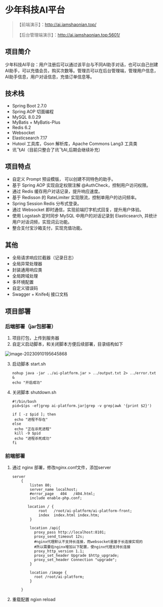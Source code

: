 # 少年科技AI平台
> 【前端演示】：http://ai.iamshaonian.top/
>
> 【后台管理端演示】：http://ai.iamshaonian.top:5601/
## 项目简介
少年科技AI平台：用户注册后可以通过该平台与不同AI助手对话，也可以自己创建AI助手，可以充值会员，购买次数等。管理员可以在后台管理端，管理用户信息，AI助手信息，用户对话信息，充值订单信息等。

## 技术栈
- Spring Boot 2.7.0
- Spring AOP 切面编程
- MySQL 8.0.29
- MyBatis + MyBatis-Plus
- Redis 6.2
- Websocket 
- Elasticsearch 7.17
- Hutool 工具库，Gson 解析库，Apache Commons Lang3 工具类
- 讯飞AI（目前只整合了讯飞AI,后期会继续补充）
## 项目特点
- 自定义 Prompt 预设模版， 可以创建不同特色的助手。
- 基于 Spring AOP 实现自定权限注解 @AuthCheck，控制用户访问权限。
- 通过 Redis 缓存用户对话记录，提升响应速度。
- 基于 Redisson 的 RateLimiter 实现限流，控制单用户的访问频率。
- Spring Session Redis 分布式登录。
- 通过 Websocket 即时通信，实现前端打字机式回复，提升用户体验。
- 使用 Logstash 定时同步 MySQL 中用户的对话记录到 Elasticsearch, 并统计用户对话词频，实现词云功能。
- 整合支付宝沙箱支付，实现充值功能。
## 其他
- 全局请求响应拦截器（记录日志）
- 全局异常处理器
- 封装通用响应类
- 全局跨域处理
- 多环境配置
- 自定义错误码
- Swagger + Knife4j 接口文档
## 项目部署
### 后端部署（jar包部署）
1. 项目打包，上传到服务器
2. 自定义启动脚本，和关闭脚本方便后续部署，目录结构如下

<img src="http://cdn.iamshaonian.top/202309102003201.png" alt="image-20230910195645868"  />

3. 启动脚本 start.sh

   ```shell
   nohup java -jar ../ai-platform.jar > ../output.txt 2> ../error.txt &
   echo "开启成功"
   ```

   

4. 关闭脚本 shutdown.sh

   ```shell
   #!/bin/bash
   pid=$(ps -ef|grep ai-platform.jar|grep -v grep|awk '{print $2}')
   
   if [ -z $pid ]; then
   	echo "进程不存在"
   else
   	echo "正在杀死进程"
   	kill -9 $pid
   	echo "进程杀死成功"
   fi
   
   ```

### 前端部署

 1. 通过 nginx 部署，修改nginx.conf文件，添加server

    ```nginx
    server
        {
            listen 80;
            server_name localhost;
            #error_page   404   /404.html;
            include enable-php.conf;
            
           location / {
                root   /root/ai-platform/ai-platform-front;
                index  index.html index.htm;
            }
            
            location /api{
              proxy_pass http://localhost:8101;
              proxy_send_timeout 12s;    
              #nginx代理默认不支持长连接，而websocket是基于长连接实现的
              #所以需要在nginx增加以下配置，使nginx代理支持长连接
              proxy_http_version 1.1;  
              proxy_set_header Upgrade $http_upgrade;
              proxy_set_header Connection "upgrade";
            }
            
            location /image {
              root /root/ai-platform;
            }
            
        }
    ```


2. 重载配置 ngixn reload